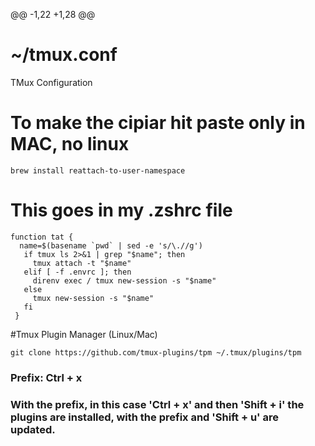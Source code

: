 @@ -1,22 +1,28 @@
# ~/tmux.conf
TMux Configuration
# To make the cipiar hit paste only in MAC, no linux
```
brew install reattach-to-user-namespace
```
# This goes in my .zshrc file
```
function tat {
  name=$(basename `pwd` | sed -e 's/\.//g')
   if tmux ls 2>&1 | grep "$name"; then
     tmux attach -t "$name"
   elif [ -f .envrc ]; then
     direnv exec / tmux new-session -s "$name"
   else
     tmux new-session -s "$name"
   fi
 }
 ````

#Tmux Plugin Manager (Linux/Mac)
```
git clone https://github.com/tmux-plugins/tpm ~/.tmux/plugins/tpm
```

### Prefix: Ctrl + x
### With the prefix, in this case 'Ctrl + x' and then 'Shift + i' the plugins are installed, with the prefix and 'Shift + u' are updated.
